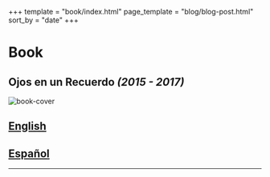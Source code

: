 +++
template = "book/index.html"
page_template = "blog/blog-post.html"
sort_by = "date"
+++

# Book

## Ojos en un Recuerdo _(2015 - 2017)_

![book-cover](/images/book/oeur/oeur-cover.jpg)

##  [English](oeur/en)
##  [Español](oeur/es)

---
